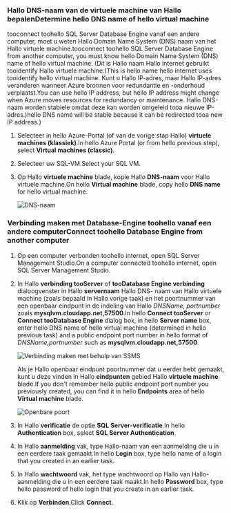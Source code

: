 ### <a name="determine-hello-dns-name-of-hello-virtual-machine"></a><span data-ttu-id="5d4ed-101">Hallo DNS-naam van de virtuele machine van Hallo bepalen</span><span class="sxs-lookup"><span data-stu-id="5d4ed-101">Determine hello DNS name of hello virtual machine</span></span>
<span data-ttu-id="5d4ed-102">tooconnect toohello SQL Server Database Engine vanaf een andere computer, moet u weten Hallo Domain Name System (DNS) naam van het Hallo virtuele machine.</span><span class="sxs-lookup"><span data-stu-id="5d4ed-102">tooconnect toohello SQL Server Database Engine from another computer, you must know hello Domain Name System (DNS) name of hello virtual machine.</span></span> <span data-ttu-id="5d4ed-103">(Dit is Hallo naam Hallo internet gebruikt tooidentify Hallo virtuele machine.</span><span class="sxs-lookup"><span data-stu-id="5d4ed-103">(This is hello name hello internet uses tooidentify hello virtual machine.</span></span> <span data-ttu-id="5d4ed-104">Kunt u Hallo IP-adres, maar Hallo IP-adres veranderen wanneer Azure bronnen voor redundantie en -onderhoud verplaatst.</span><span class="sxs-lookup"><span data-stu-id="5d4ed-104">You can use hello IP address, but hello IP address might change when Azure moves resources for redundancy or maintenance.</span></span> <span data-ttu-id="5d4ed-105">Hallo DNS-naam worden stabiele omdat deze kan worden omgeleid tooa nieuwe IP-adres.)</span><span class="sxs-lookup"><span data-stu-id="5d4ed-105">hello DNS name will be stable because it can be redirected tooa new IP address.)</span></span>  

1. <span data-ttu-id="5d4ed-106">Selecteer in hello Azure-Portal (of van de vorige stap Hallo) **virtuele machines (klassiek)**.</span><span class="sxs-lookup"><span data-stu-id="5d4ed-106">In hello Azure Portal (or from hello previous step), select **Virtual machines (classic)**.</span></span>
2. <span data-ttu-id="5d4ed-107">Selecteer uw SQL-VM.</span><span class="sxs-lookup"><span data-stu-id="5d4ed-107">Select your SQL VM.</span></span>
3. <span data-ttu-id="5d4ed-108">Op Hallo **virtuele machine** blade, kopie Hallo **DNS-naam** voor Hallo virtuele machine.</span><span class="sxs-lookup"><span data-stu-id="5d4ed-108">On hello **Virtual machine** blade, copy hello **DNS name** for hello virtual machine.</span></span>
   
    ![DNS-naam](./media/virtual-machines-sql-server-connection-steps/sql-vm-dns-name.png)

### <a name="connect-toohello-database-engine-from-another-computer"></a><span data-ttu-id="5d4ed-110">Verbinding maken met Database-Engine toohello vanaf een andere computer</span><span class="sxs-lookup"><span data-stu-id="5d4ed-110">Connect toohello Database Engine from another computer</span></span>
1. <span data-ttu-id="5d4ed-111">Op een computer verbonden toohello internet, open SQL Server Management Studio.</span><span class="sxs-lookup"><span data-stu-id="5d4ed-111">On a computer connected toohello internet, open SQL Server Management Studio.</span></span>
2. <span data-ttu-id="5d4ed-112">In Hallo **verbinding tooServer** of **tooDatabase Engine verbinding** dialoogvenster in Hallo **servernaam** Hallo DNS- naam van Hallo virtuele machine (zoals bepaald in Hallo vorige taak) en het poortnummer van een openbaar eindpunt in de indeling van Hallo *DNSName, portnumber* zoals **mysqlvm.cloudapp.net,57500**.</span><span class="sxs-lookup"><span data-stu-id="5d4ed-112">In hello **Connect tooServer** or **Connect tooDatabase Engine** dialog box, in hello **Server name** box, enter hello DNS name of hello virtual machine (determined in hello previous task) and a public endpoint port number in hello format of *DNSName,portnumber* such as **mysqlvm.cloudapp.net,57500**.</span></span>
   
    ![Verbinding maken met behulp van SSMS](./media/virtual-machines-sql-server-connection-steps/33Connect-SSMS.png)
   
    <span data-ttu-id="5d4ed-114">Als je Hallo openbaar eindpunt poortnummer dat u eerder hebt gemaakt, kunt u deze vinden in Hallo **eindpunten** gebied Hallo **virtuele machine** blade.</span><span class="sxs-lookup"><span data-stu-id="5d4ed-114">If you don't remember hello public endpoint port number you previously created, you can find it in hello **Endpoints** area of hello **Virtual machine** blade.</span></span>
   
    ![Openbare poort](./media/virtual-machines-sql-server-connection-steps/sql-vm-port-number.png)
3. <span data-ttu-id="5d4ed-116">In Hallo **verificatie** de optie **SQL Server-verificatie**.</span><span class="sxs-lookup"><span data-stu-id="5d4ed-116">In hello **Authentication** box, select **SQL Server Authentication**.</span></span>
4. <span data-ttu-id="5d4ed-117">In Hallo **aanmelding** vak, type Hallo-naam van een aanmelding die u in een eerdere taak gemaakt.</span><span class="sxs-lookup"><span data-stu-id="5d4ed-117">In hello **Login** box, type hello name of a login that you created in an earlier task.</span></span>
5. <span data-ttu-id="5d4ed-118">In Hallo **wachtwoord** vak, het type wachtwoord op Hallo van Hallo-aanmelding die u in een eerdere taak maakt.</span><span class="sxs-lookup"><span data-stu-id="5d4ed-118">In hello **Password** box, type hello password of hello login that you create in an earlier task.</span></span>
6. <span data-ttu-id="5d4ed-119">Klik op **Verbinden**.</span><span class="sxs-lookup"><span data-stu-id="5d4ed-119">Click **Connect**.</span></span>

